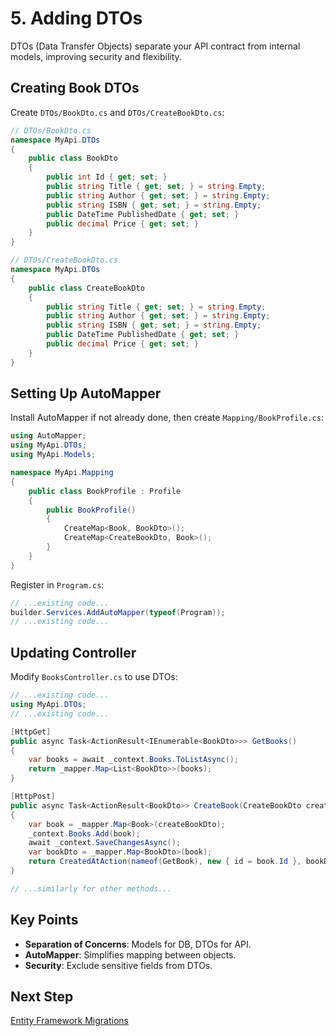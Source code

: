 # 5. Adding DTOs

DTOs (Data Transfer Objects) separate your API contract from internal models, improving security and flexibility.

## Creating Book DTOs

Create `DTOs/BookDto.cs` and `DTOs/CreateBookDto.cs`:

```csharp
// DTOs/BookDto.cs
namespace MyApi.DTOs
{
    public class BookDto
    {
        public int Id { get; set; }
        public string Title { get; set; } = string.Empty;
        public string Author { get; set; } = string.Empty;
        public string ISBN { get; set; } = string.Empty;
        public DateTime PublishedDate { get; set; }
        public decimal Price { get; set; }
    }
}

// DTOs/CreateBookDto.cs
namespace MyApi.DTOs
{
    public class CreateBookDto
    {
        public string Title { get; set; } = string.Empty;
        public string Author { get; set; } = string.Empty;
        public string ISBN { get; set; } = string.Empty;
        public DateTime PublishedDate { get; set; }
        public decimal Price { get; set; }
    }
}
```

## Setting Up AutoMapper

Install AutoMapper if not already done, then create `Mapping/BookProfile.cs`:

```csharp
using AutoMapper;
using MyApi.DTOs;
using MyApi.Models;

namespace MyApi.Mapping
{
    public class BookProfile : Profile
    {
        public BookProfile()
        {
            CreateMap<Book, BookDto>();
            CreateMap<CreateBookDto, Book>();
        }
    }
}
```

Register in `Program.cs`:

```csharp
// ...existing code...
builder.Services.AddAutoMapper(typeof(Program));
// ...existing code...
```

## Updating Controller

Modify `BooksController.cs` to use DTOs:

```csharp
// ...existing code...
using MyApi.DTOs;
// ...existing code...

[HttpGet]
public async Task<ActionResult<IEnumerable<BookDto>>> GetBooks()
{
    var books = await _context.Books.ToListAsync();
    return _mapper.Map<List<BookDto>>(books);
}

[HttpPost]
public async Task<ActionResult<BookDto>> CreateBook(CreateBookDto createBookDto)
{
    var book = _mapper.Map<Book>(createBookDto);
    _context.Books.Add(book);
    await _context.SaveChangesAsync();
    var bookDto = _mapper.Map<BookDto>(book);
    return CreatedAtAction(nameof(GetBook), new { id = book.Id }, bookDto);
}

// ...similarly for other methods...
```

## Key Points

- **Separation of Concerns**: Models for DB, DTOs for API.
- **AutoMapper**: Simplifies mapping between objects.
- **Security**: Exclude sensitive fields from DTOs.

## Next Step

[Entity Framework Migrations](06-Migrations.md)
